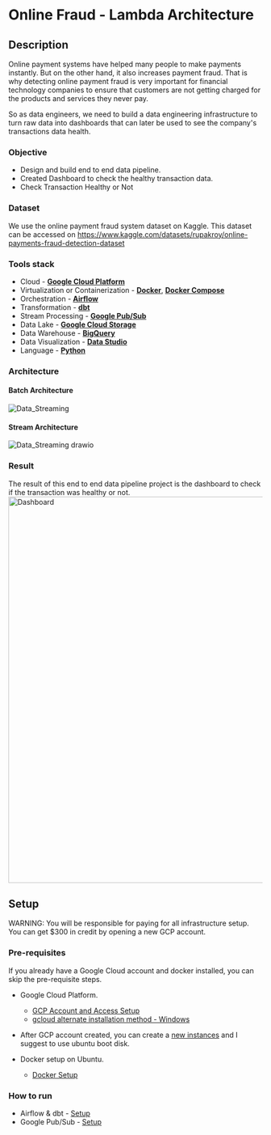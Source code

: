 # Online Fraud - Lambda Architecture

## Description
Online payment systems have helped many people to make payments instantly. But on the other hand, it also increases payment fraud. That is why detecting online payment fraud is very important for financial technology companies to ensure that customers are not getting charged for the products and services they never pay. 

So as data engineers, we need to build a data engineering infrastructure to turn raw data into dashboards that can later be used to see the company's transactions data health. 


### Objective
- Design and build end to end data pipeline.
- Created Dashboard to check the healthy transaction data.
- Check Transaction Healthy or Not


### Dataset
We use the online payment fraud system dataset on Kaggle. This dataset can be accessed on https://www.kaggle.com/datasets/rupakroy/online-payments-fraud-detection-dataset 

### Tools stack

- Cloud - [**Google Cloud Platform**](https://cloud.google.com)
- Virtualization or Containerization - [**Docker**](https://www.docker.com), [**Docker Compose**](https://docs.docker.com/compose/)
- Orchestration - [**Airflow**](https://airflow.apache.org)
- Transformation - [**dbt**](https://www.getdbt.com)
- Stream Processing - [**Google Pub/Sub**](https://cloud.google.com/pubsub/?utm_source=google&utm_medium=cpc&utm_campaign=japac-ID-all-en-dr-bkws-all-all-trial-e-dr-1009882&utm_content=text-ad-none-none-DEV_c-CRE_468709682064-ADGP_Hybrid%20%7C%20BKWS%20-%20EXA%20%7C%20Txt%20~%20Data%20Analytics%20~%20Pub%2FSub_Cloud%20PubSub-KWID_43700029830238360-aud-1596662389134%3Akwd-395094646964&userloc_9072606-network_g&utm_term=KW_google%20pub%20sub&gclid=CjwKCAiAnZCdBhBmEiwA8nDQxcmEZPls8DLR-DwhIw2RG5_a8JJJpsdCM12Q6HJNZDZTMkE1oPB_dRoCpccQAvD_BwE&gclsrc=aw.ds)
- Data Lake - [**Google Cloud Storage**](https://cloud.google.com/storage)
- Data Warehouse - [**BigQuery**](https://cloud.google.com/bigquery)
- Data Visualization - [**Data Studio**](https://datastudio.google.com/overview)
- Language - [**Python**](https://www.python.org)

### Architecture
#### Batch Architecture
![Data_Streaming](https://user-images.githubusercontent.com/83212789/209272508-59dbf8d0-61ae-4d1d-9ccc-72b7a70f2d82.png)

#### Stream Architecture
![Data_Streaming drawio](https://user-images.githubusercontent.com/83212789/209273097-026dcb7b-a070-470a-bbdb-474c23a8e490.png)

### Result
The result of this end to end data pipeline project is the dashboard to check if the transaction was healthy or not.
<img width="764" alt="Dashboard" src="https://user-images.githubusercontent.com/83212789/209299445-bca44f9c-5573-47eb-bf26-b79d86be1c14.png">

## Setup
WARNING: You will be responsible for paying for all infrastructure setup. You can get $300 in credit by opening a new GCP account.

### Pre-requisites

If you already have a Google Cloud account and docker installed, you can skip the pre-requisite steps.

- Google Cloud Platform. 
  - [GCP Account and Access Setup](setup/gcp.md)
  - [gcloud alternate installation method - Windows](https://github.com/DataTalksClub/data-engineering-zoomcamp/blob/main/week_1_basics_n_setup/1_terraform_gcp/windows.md#google-cloud-sdk)

- After GCP account created, you can create a [new instances](https://cloud.google.com/compute/docs/instances/create-start-instance) 
and I suggest to use ubuntu boot disk.
- Docker setup on Ubuntu.
  - [Docker Setup](startup/docker.md)


### How to run

- Airflow & dbt - [Setup](airflow/README.md)
- Google Pub/Sub - [Setup](setup/pubsub.md)

